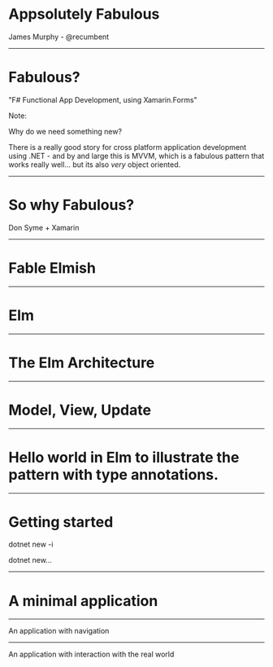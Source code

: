 # Appsolutely Fabulous

James Murphy - @recumbent

---

# Fabulous?

"F# Functional App Development, using Xamarin.Forms"

Note:

Why do we need something new?

There is a really good story for cross platform application development using .NET - and by and large this is MVVM, which is a fabulous pattern that works really well... but its also _very_ object oriented. 

---

# So why Fabulous?

Don Syme + Xamarin

---

# Fable Elmish

---

# Elm

---

# The Elm Architecture

---

# Model, View, Update

---

# Hello world in Elm to illustrate the pattern with type annotations.

---

# Getting started

dotnet new -i

dotnet new...

---

# A minimal application

---

An application with navigation

---

An application with interaction with the real world
